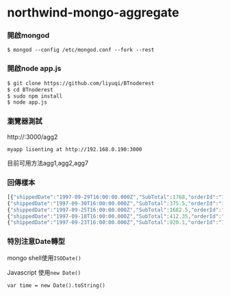 northwind-mongo-aggregate
==========

### 開啟mongod

```$ mongod --config /etc/mongod.conf --fork --rest```

### 開啟node app.js

```bash
$ git clone https://github.com/liyuqi/BTnoderest
$ cd BTnoderest
$ sudo npm install
$ node app.js
```

### 瀏覽器測試 

http://<yourip>:3000/agg2

```myapp lisenting at http://192.168.0.190:3000```

目前可用方法agg1,agg2,agg7

### 回傳樣本

```js
[{"shippedDate":"1997-09-29T16:00:00.000Z","SubTotal":1768,"orderId":"10684","Year":1997},
{"shippedDate":"1997-09-30T16:00:00.000Z","SubTotal":375.5,"orderId":"10682","Year":1997},
{"shippedDate":"1997-09-25T16:00:00.000Z","SubTotal":1682.5,"orderId":"10680","Year":1997},
{"shippedDate":"1997-09-18T16:00:00.000Z","SubTotal":412.35,"orderId":"10673","Year":1997},
{"shippedDate":"1997-09-23T16:00:00.000Z","SubTotal":920.1,"orderId":"10671","Year":1997},
```

### 特別注意Date轉型

mongo shell使用`ISODate()`

Javascript 使用`new Date()`

```
var time = new Date().toString()
```
